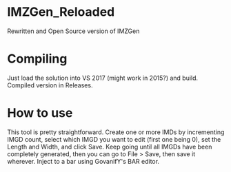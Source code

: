 # IMZGen_Reloaded
Rewritten and Open Source version of IMZGen

# Compiling
Just load the solution into VS 2017 (might work in 2015?) and build. Compiled version in Releases.

# How to use
This tool is pretty straightforward. Create one or more IMDs by incrementing IMGD count, select which IMGD you want to edit (first one being 0), set the Length and Width, and click Save. Keep going until all IMGDs have been completely generated, then you can go to File > Save, then save it wherever. Inject to a bar using GovanifY's BAR editor.
